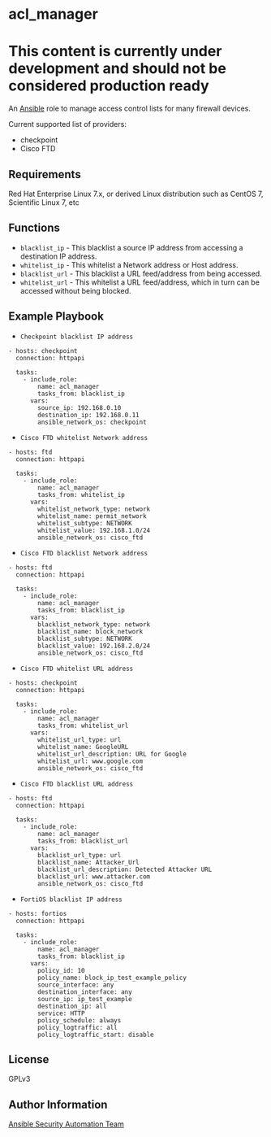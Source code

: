 acl_manager
===========

# This content is currently under development and should not be considered production ready

An [Ansible](https://ansible.com) role to manage access control lists for many firewall devices.

Current supported list of providers:
* checkpoint
* Cisco FTD

Requirements
------------
Red Hat Enterprise Linux 7.x, or derived Linux distribution such as CentOS 7,
Scientific Linux 7, etc

Functions
---------

* `blacklist_ip` - This blacklist a source IP address from accessing a destination IP address.
* `whitelist_ip` - This whitelist a Network address or Host address.
* `blacklist_url` - This blacklist a URL feed/address from being accessed.
* `whitelist_url` - This whitelist a URL feed/address, which in turn can be accessed without being blocked.

Example Playbook
----------------

* `Checkpoint blacklist IP address`

```
- hosts: checkpoint
  connection: httpapi

  tasks: 
    - include_role:
        name: acl_manager
        tasks_from: blacklist_ip
      vars:
        source_ip: 192.168.0.10
        destination_ip: 192.168.0.11
        ansible_network_os: checkpoint
```

* `Cisco FTD whitelist Network address`

```
- hosts: ftd
  connection: httpapi

  tasks:
    - include_role:
        name: acl_manager
        tasks_from: whitelist_ip
      vars:
        whitelist_network_type: network
        whitelist_name: permit_network
        whitelist_subtype: NETWORK
        whitelist_value: 192.168.1.0/24
        ansible_network_os: cisco_ftd
```

* `Cisco FTD blacklist Network address`

```
- hosts: ftd
  connection: httpapi

  tasks:
    - include_role:
        name: acl_manager
        tasks_from: blacklist_ip
      vars:
        blacklist_network_type: network
        blacklist_name: block_network
        blacklist_subtype: NETWORK
        blacklist_value: 192.168.2.0/24
        ansible_network_os: cisco_ftd
```

* `Cisco FTD whitelist URL address`

```
- hosts: checkpoint
  connection: httpapi

  tasks:
    - include_role:
        name: acl_manager
        tasks_from: whitelist_url
      vars:
        whitelist_url_type: url
        whitelist_name: GoogleURL
        whitelist_url_description: URL for Google
        whitelist_url: www.google.com
        ansible_network_os: cisco_ftd
```

* `Cisco FTD blacklist URL address`

```
- hosts: ftd
  connection: httpapi

  tasks:
    - include_role:
        name: acl_manager
        tasks_from: blacklist_url
      vars:
        blacklist_url_type: url
        blacklist_name: Attacker_Url
        blacklist_url_description: Detected Attacker URL
        blacklist_url: www.attacker.com
        ansible_network_os: cisco_ftd
```

* `FortiOS blacklist IP address`

```
- hosts: fortios
  connection: httpapi

  tasks:
    - include_role:
        name: acl_manager
        tasks_from: blacklist_ip
      vars:
        policy_id: 10
        policy_name: block_ip_test_example_policy
        source_interface: any
        destination_interface: any
        source_ip: ip_test_example
        destination_ip: all
        service: HTTP
        policy_schedule: always
        policy_logtraffic: all
        policy_logtraffic_start: disable
```


License
-------

GPLv3

Author Information
------------------

[Ansible Security Automation Team](https://github.com/ansible-security)
